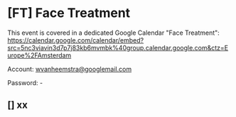# [FT] Face Treatment

This event is covered in a dedicated Google Calendar "Face Treatment": https://calendar.google.com/calendar/embed?src=5nc3viavin3d7p7j83kb6mvmbk%40group.calendar.google.com&ctz=Europe%2FAmsterdam

Account: wvanheemstra@googlemail.com

Password: -

## [] xx
